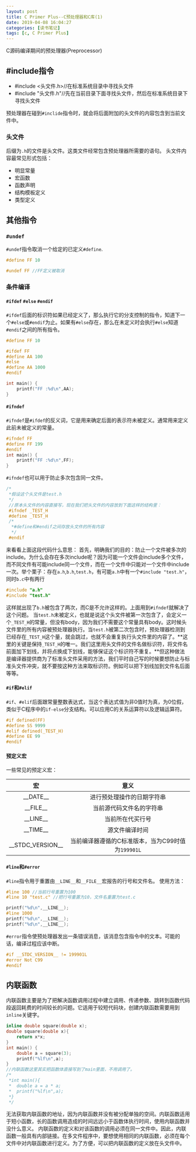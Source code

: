 ```yaml
---
layout: post
title: C Primer Plus--C预处理器和C库(1)
date: 2019-04-08 16:04:27
categories: [读书笔记]
tags: [c, C Primer Plus]
---
```


C源码编译期间的预处理器(Preprocessor)
<!--more-->

## #include指令

* \#include <头文件.h>//在标准系统目录中寻找头文件
* \#include "头文件.h"//先在当前目录下面寻找头文件，然后在标准系统目录下寻找头文件

预处理器在碰到`#inclide`指令时，就会将后面附加的头文件的内容包含到当前文件中。

### 头文件
后缀为`.h`的文件是头文件。这类文件经常包含预处理器所需要的语句。
头文件内容最常见形式包括：
* 明显常量
* 宏函数
* 函数声明
* 结构模板定义
* 类型定义

## 其他指令
### `#undef`
`#undef`指令取消一个给定的已定义`#define`.
```c
#define FF 10

#undef FF //FF定义被取消
```
### 条件编译
#### `#ifdef` `#else` `#endif`
`#ifdef`后面的标识符如果已经定义了，那么执行它的分支控制的指令，知道下一个`#else`或`#endif`为止。如果有`#else`存在，那么在未定义时会执行`#else`知道`#endif`之间的所有指令。
```c
#define FF 10

#ifdef FF
#define AA 100
#else
#define AA 1000
#endif

int main() {
    printf("FF :%d\n",AA);
}
```
#### `#ifndef`
`#ifndef`是`#ifdef`的反义词，它是用来确定后面的表示符未被定义。通常用来定义此前未被定义的常量。
```c
#ifndef FF
#define FF 199
#endif
int main() {
    printf("FF :%d\n",FF);
}
```
`#ifndef`也可以用于防止多次包含同一文件。
```c
/*
 *假设这个头文件是test.h
 */
 //原本头文件的内容直接写，现在我们把头文件的内容放到下面这样的结构里：
 #ifndef _TEST_H
 #define _TEST_H
 /*
  *#define和#endif之间存放头文件的所有内容
  */
 #endif
```
来看看上面这段代码什么意思：
首先，明确我们的目的：防止一个文件被多次的include。为什么会存在多次include呢？因为可能一个文件会include多个文件，而不同文件有可能include同一个文件，而在一个文件中只能对一个文件中include一次。举个栗子：存在`a.h`,`b.h`,`test.h`，有可能`a.h`中有一个`#include "test.h"`，同时`b.c`中有两行
```c
#include "a.h"
#include "test.h"
```
这样就出现了`b.h`被包含了两次，而C是不允许这样的。上面用到`#ifndef`就解决了这个问题。
当`test.h`未被定义，也就是说这个头文件被第一次包含了，会定义一个`_TEST_H`的常量，但没有body，因为我们不需要这个常量具有body。这时候头文件里的所有内容被预处理器执行。当`test.h`被第二次包含时，预处理器检测到已经存在`_TEST_H`这个量，就会跳过，也就不会重复执行头文件里的内容了。**这里的关键是保持`_TEST_H`的唯一。我们这里用头文件的文件名做标识符，将文件名前面加下划线，并将点换成下划线，能够保证这个标识符不重复。**但这种做法是编译器提供商为了标准头文件采用的方法，我们平时自己写的时候要想防止与标准头文件冲突，就不要按这种方法来取标识符。例如可以把下划线加到文件名后面等等。
#### `#if`和`#elif`
`#if`、`#elif`后面跟常量整数表达式，当这个表达式值为非0值时为真，为0位假，类似于C程序中的`if-else`分支结构。可以应用C的关系运算符以及逻辑运算符。
```c
#if defined(FF)
#define SS 9999
#elif defined(_TEST_H)
#define EE 99
#endif
```
#### 预定义宏
一些常见的预定义宏：


| 宏 | 意义 |
| :---:|:---:|
|\_\_DATE\_\_| 进行预处理操作的日期字符串 |
|\_\_FILE\_\_| 当前源代码文件名的字符串|
|\_\_LINE\_\_| 当前所在代买行号|
|\_\_TIME\_\_| 源文件编译时间 |
|\_\_STDC\_VERSION\_\_ | 当前编译器遵循的C标准版本，当为C99时值为`199901L` |
#### `#line`和`#error`
`#line`指令用于重置由`__LINE__`和`__FILE__`宏报告的行号和文件名。
使用方法：
```c
#line 100 //当前行号重置为100
#line 10 "test.c" //把行号重置为10，文件名重置为test.c
```

```c
printf("%d\n",__LINE__);
#line 1000
printf("%d\n",__LINE__);
printf("%d\n",__LINE__);
```

`#error`指令使预处理器发出一条错误消息，该消息包含指令中的文本。可能的话，编译过程应该中断。
```c
#if __STDC_VERSION__ != 199901L
#error Not C99
#endif
```

## 内联函数
内联函数主要是为了把解决函数调用过程中建立调用、传递参数、跳转到函数代码段返回耗费的时间较长的问题。它适用于较短代码块，创建内联函数需要用到`inline`关键字。
```c
inline double square(double x);
double square(double x){
    return x*x;
}
int main() {
    double a = square(3);
    printf("%lf\n",a);
}
//内联函数这里其实把函数体直接写到了main里面，不用调用了。
/*
 *int main(){
 *	double a = a * a;
 *	printf("%lf\n",a);
 *}
 */
```
无法获取内联函数的地址，因为内联函数并没有被分配单独的空间。内联函数适用于短小函数，长的函数调用造成的时间远远小于函数体执行时间，使用内联函数并没什么意义。
内联函数的定义和对该函数的调用必须在同一文件中。因此，内联函数一般具有内部链接。在多文件程序中，要想使用相同的内联函数，必须在每个文件中对内联函数进行定义。为了方便，可以把内联函数的定义放在头文件中。





